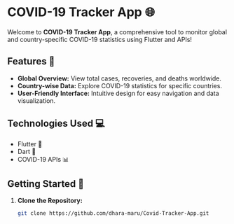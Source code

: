 # COVID-19 Tracker App 🌐

Welcome to **COVID-19 Tracker App**, a comprehensive tool to monitor global and country-specific COVID-19 statistics using Flutter and APIs!

## Features 🚀

- **Global Overview:** View total cases, recoveries, and deaths worldwide.
- **Country-wise Data:** Explore COVID-19 statistics for specific countries.
- **User-Friendly Interface:** Intuitive design for easy navigation and data visualization.

## Technologies Used 💻

- Flutter 📱
- Dart 🎯
- COVID-19 APIs 📊

## Getting Started 🏁

1. **Clone the Repository:**
   ```bash
   git clone https://github.com/dhara-maru/Covid-Tracker-App.git

